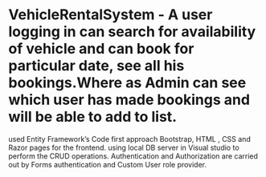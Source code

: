 # VehicleRentalSystem - A user logging in can search for availability of vehicle and can book for particular date, see all his bookings.Where as Admin can see which user has made bookings and will be able to add to list.   
used Entity Framework’s Code first approach 
Bootstrap, HTML , CSS and Razor pages for the frontend.
using local DB server in Visual studio to perform the CRUD operations.
Authentication and Authorization are carried out by Forms authentication and Custom User role provider.

